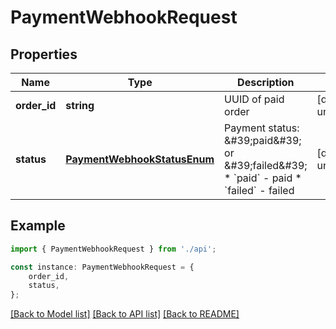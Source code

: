 # PaymentWebhookRequest


## Properties

Name | Type | Description | Notes
------------ | ------------- | ------------- | -------------
**order_id** | **string** | UUID of paid order | [default to undefined]
**status** | [**PaymentWebhookStatusEnum**](PaymentWebhookStatusEnum.md) | Payment status: \&#39;paid\&#39; or \&#39;failed\&#39;  * &#x60;paid&#x60; - paid * &#x60;failed&#x60; - failed | [default to undefined]

## Example

```typescript
import { PaymentWebhookRequest } from './api';

const instance: PaymentWebhookRequest = {
    order_id,
    status,
};
```

[[Back to Model list]](../README.md#documentation-for-models) [[Back to API list]](../README.md#documentation-for-api-endpoints) [[Back to README]](../README.md)
